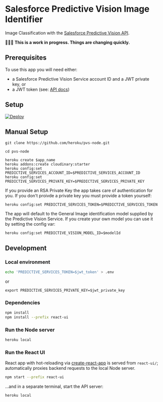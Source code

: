 # Salesforce Predictive Vision Image Identifier
Image Classification with the [Salesforce Predictive Vision API](http://metamind.io).

🚧🚧🚧 **This is a work in progress. Things are changing quickly.**

## Prerequisites ##

To use this app you will need either:

* a Salesforce Predictive Vision Service account ID and a JWT private key, or
* a JWT token (see: [API docs](http://docs.metamind.io/docs/what-you-need-to-call-api))

## Setup ##

[![Deploy](https://www.herokucdn.com/deploy/button.png)](https://heroku.com/deploy)


## Manual Setup ##

```
git clone https://github.com/heroku/pvs-node.git

cd pvs-node

heroku create $app_name
heroku addons:create cloudinary:starter
heroku config:set PREDICTIVE_SERVICES_ACCOUNT_ID=$PREDICTIVE_SERVICES_ACCOUNT_ID
heroku config:set PREDICTIVE_SERVICES_PRIVATE_KEY=$PREDICTIVE_SERVICES_PRIVATE_KEY
```

If you provide an RSA Private Key the app takes care of authentication for you. If you don't proivde a private key you must provide a token yourself:

```
heroku config:set PREDICTIVE_SERVICES_TOKEN=$PREDICTIVE_SERVICES_TOKEN
```

The app will default to the General Image identification model supplied by the Predictive Vision Service. If you create your own model you can use it by setting the config var:

```
heroku config:set PREDICTIVE_VISION_MODEL_ID=$modelId
```

## Development

### Local environment

```bash
echo 'PREDICTIVE_SERVICES_TOKEN=$jwt_token' > .env
```
or
```
export PREDICTIVE_SERVICES_PRIVATE_KEY=$jwt_private_key
```

### Dependencies

```bash
npm install
npm install --prefix react-ui
```

### Run the Node server

```bash
heroku local
```

### Run the React UI

React app with hot-reloading via [create-react-app](https://github.com/facebookincubator/create-react-app) is served from `react-ui/`; automatically proxies backend requests to the local Node server.

```bash
npm start --prefix react-ui
```

…and in a separate terminal, start the API server:

```bash
heroku local
```
